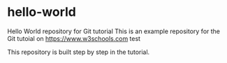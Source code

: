 # hello-world
Hello World repository for Git tutorial
This is an example repository for the Git tutoial on https://www.w3schools.com
 test 

This repository is built step by step in the tutorial.